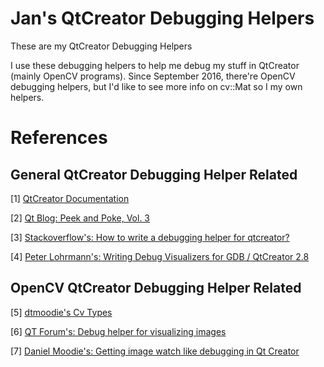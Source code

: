 # Jan's QtCreator Debugging Helpers
These are my QtCreator Debugging Helpers

I use these debugging helpers to help me debug my stuff in QtCreator (mainly OpenCV programs).
Since September 2016, there're OpenCV debugging helpers, but I'd like to see more info on cv::Mat so I my own helpers.

# References

## General QtCreator Debugging Helper Related
[1] [QtCreator Documentation](http://doc.qt.io/qtcreator/creator-debugging-helpers.html)

[2] [Qt Blog: Peek and Poke, Vol. 3](http://blog.qt.io/blog/2010/04/22/peek-and-poke-vol-3/)

[3] [Stackoverflow's: How to write a debugging helper for qtcreator?](http://stackoverflow.com/questions/34354573/how-to-write-a-debugging-helper-for-qtcreator)

[4] [Peter Lohrmann's: Writing Debug Visualizers for GDB / QtCreator 2.8](http://plohrmann.blogspot.cz/2013/10/writing-debug-visualizers-for-gdb.html)

## OpenCV QtCreator Debugging Helper Related
[5] [dtmoodie's Cv Types](https://github.com/dtmoodie/GDB-ImageWatch/blob/master/qt-imageWatch/cvTypes.py)

[6] [QT Forum's: Debug helper for visualizing images](https://forum.qt.io/topic/47370/debug-helper-for-visualizing-images)

[7] [Daniel Moodie's: Getting image watch like debugging in Qt Creator](http://dtmoodie.blogspot.cz/2015/02/getting-image-watch-like-debugging-in.html)
